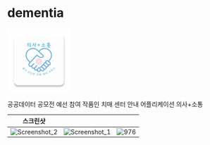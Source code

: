 # dementia

![icon](https://github.com/hirundos/dementia/blob/master/app/src/main/res/mipmap-xxhdpi/ic_launcher.png)

공공데이터 공모전 예선 참여 작품인 치매 센터 안내 어플리케이션
의사+소통

|스크린샷|||
|-------|-----|---|
|![Screenshot_2](https://user-images.githubusercontent.com/64885411/103473306-70772d80-4dda-11eb-97b6-3dfd3ac9ff7f.png)|![Screenshot_1](https://user-images.githubusercontent.com/64885411/103473299-61907b00-4dda-11eb-8cef-6b13ba85c2f7.png)|![976](https://user-images.githubusercontent.com/64885411/111016043-09d04a80-83ef-11eb-9043-df63293b2869.jpg)|![Screenshot_4](https://user-images.githubusercontent.com/64885411/103473375-1f1b6e00-4ddb-11eb-9822-fa2f1a5a44be.png)|![Screenshot_5](https://user-images.githubusercontent.com/64885411/103473377-2773a900-4ddb-11eb-9847-81c207d23b12.png)|![Screenshot_6](https://user-images.githubusercontent.com/64885411/103473378-293d6c80-4ddb-11eb-89b2-00ee7a7ccdbd.png)
